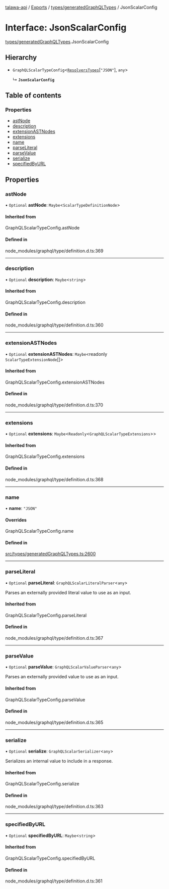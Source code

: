 [talawa-api](../README.md) / [Exports](../modules.md) / [types/generatedGraphQLTypes](../modules/types_generatedGraphQLTypes.md) / JsonScalarConfig

# Interface: JsonScalarConfig

[types/generatedGraphQLTypes](../modules/types_generatedGraphQLTypes.md).JsonScalarConfig

## Hierarchy

- `GraphQLScalarTypeConfig`\<[`ResolversTypes`](../modules/types_generatedGraphQLTypes.md#resolverstypes)[``"JSON"``], `any`\>

  ↳ **`JsonScalarConfig`**

## Table of contents

### Properties

- [astNode](types_generatedGraphQLTypes.JsonScalarConfig.md#astnode)
- [description](types_generatedGraphQLTypes.JsonScalarConfig.md#description)
- [extensionASTNodes](types_generatedGraphQLTypes.JsonScalarConfig.md#extensionastnodes)
- [extensions](types_generatedGraphQLTypes.JsonScalarConfig.md#extensions)
- [name](types_generatedGraphQLTypes.JsonScalarConfig.md#name)
- [parseLiteral](types_generatedGraphQLTypes.JsonScalarConfig.md#parseliteral)
- [parseValue](types_generatedGraphQLTypes.JsonScalarConfig.md#parsevalue)
- [serialize](types_generatedGraphQLTypes.JsonScalarConfig.md#serialize)
- [specifiedByURL](types_generatedGraphQLTypes.JsonScalarConfig.md#specifiedbyurl)

## Properties

### astNode

• `Optional` **astNode**: `Maybe`\<`ScalarTypeDefinitionNode`\>

#### Inherited from

GraphQLScalarTypeConfig.astNode

#### Defined in

node_modules/graphql/type/definition.d.ts:369

___

### description

• `Optional` **description**: `Maybe`\<`string`\>

#### Inherited from

GraphQLScalarTypeConfig.description

#### Defined in

node_modules/graphql/type/definition.d.ts:360

___

### extensionASTNodes

• `Optional` **extensionASTNodes**: `Maybe`\<readonly `ScalarTypeExtensionNode`[]\>

#### Inherited from

GraphQLScalarTypeConfig.extensionASTNodes

#### Defined in

node_modules/graphql/type/definition.d.ts:370

___

### extensions

• `Optional` **extensions**: `Maybe`\<`Readonly`\<`GraphQLScalarTypeExtensions`\>\>

#### Inherited from

GraphQLScalarTypeConfig.extensions

#### Defined in

node_modules/graphql/type/definition.d.ts:368

___

### name

• **name**: ``"JSON"``

#### Overrides

GraphQLScalarTypeConfig.name

#### Defined in

[src/types/generatedGraphQLTypes.ts:2600](https://github.com/PalisadoesFoundation/talawa-api/blob/cf57ca9/src/types/generatedGraphQLTypes.ts#L2600)

___

### parseLiteral

• `Optional` **parseLiteral**: `GraphQLScalarLiteralParser`\<`any`\>

Parses an externally provided literal value to use as an input.

#### Inherited from

GraphQLScalarTypeConfig.parseLiteral

#### Defined in

node_modules/graphql/type/definition.d.ts:367

___

### parseValue

• `Optional` **parseValue**: `GraphQLScalarValueParser`\<`any`\>

Parses an externally provided value to use as an input.

#### Inherited from

GraphQLScalarTypeConfig.parseValue

#### Defined in

node_modules/graphql/type/definition.d.ts:365

___

### serialize

• `Optional` **serialize**: `GraphQLScalarSerializer`\<`any`\>

Serializes an internal value to include in a response.

#### Inherited from

GraphQLScalarTypeConfig.serialize

#### Defined in

node_modules/graphql/type/definition.d.ts:363

___

### specifiedByURL

• `Optional` **specifiedByURL**: `Maybe`\<`string`\>

#### Inherited from

GraphQLScalarTypeConfig.specifiedByURL

#### Defined in

node_modules/graphql/type/definition.d.ts:361
